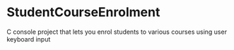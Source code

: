# StudentCourseEnrolment
C console project that lets you enrol students to various courses using user keyboard input
